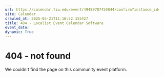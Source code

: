 ```yaml
---
url: https://calendar.fiu.edu/event/49489707459844/confirm?instance_id=49489707484433&return=https%3A%2F%2Fcalendar.fiu.edu%2Fcalendar%3Fevent_types%255B%255D%3D127590
site: Calendar
crawled_at: 2025-05-21T11:16:52.155427
title: 404 - Localist Event Calendar Software
event_date: 
dynamic: True
---
```


# 404 - not found
We couldn't find the page on this community event platform.
